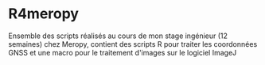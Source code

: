 # R4meropy
Ensemble des scripts réalisés au cours de mon stage ingénieur (12 semaines) chez Meropy, contient des scripts R pour traiter les coordonnées GNSS et une macro pour le traitement d'images sur le logiciel ImageJ
